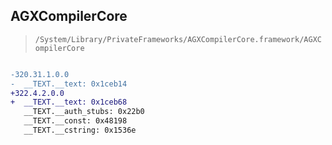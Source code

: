 ## AGXCompilerCore

> `/System/Library/PrivateFrameworks/AGXCompilerCore.framework/AGXCompilerCore`

```diff

-320.31.1.0.0
-  __TEXT.__text: 0x1ceb14
+322.4.2.0.0
+  __TEXT.__text: 0x1ceb68
   __TEXT.__auth_stubs: 0x22b0
   __TEXT.__const: 0x48198
   __TEXT.__cstring: 0x1536e

```
